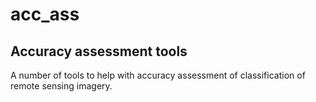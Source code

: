 # acc_ass
## Accuracy assessment tools
A number of tools to help with accuracy assessment of classification of remote sensing imagery.

